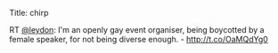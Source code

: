 Title: chirp

RT <a href="http://twitter.com/leydon">@leydon</a>: I'm an openly gay event organiser, being boycotted by a female speaker, for not being diverse enough. - <a href="http://t.co/OaMQdYg0">http://t.co/OaMQdYg0</a>
